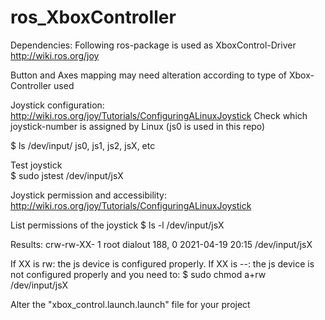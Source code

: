# ros_XboxController

Dependencies:
Following ros-package is used as XboxControl-Driver
http://wiki.ros.org/joy

Button and Axes mapping may need alteration according to type of Xbox-Controller used

Joystick configuration:
http://wiki.ros.org/joy/Tutorials/ConfiguringALinuxJoystick
Check which joystick-number is assigned by Linux (js0 is used in this repo)

$ ls /dev/input/
  js0, js1, js2, jsX, etc
  
Test joystick  
$ sudo jstest /dev/input/jsX

Joystick permission and accessibility:
http://wiki.ros.org/joy/Tutorials/ConfiguringALinuxJoystick

List permissions of the joystick
$ ls -l /dev/input/jsX

Results:
  crw-rw-XX- 1 root dialout 188, 0 2021-04-19 20:15 /dev/input/jsX
  
If XX is rw: the js device is configured properly.
If XX is --: the js device is not configured properly and you need to:
$ sudo chmod a+rw /dev/input/jsX

Alter the "xbox_control.launch.launch" file for your project
<param name="dev" type="string" value="/dev/input/jsX" />


